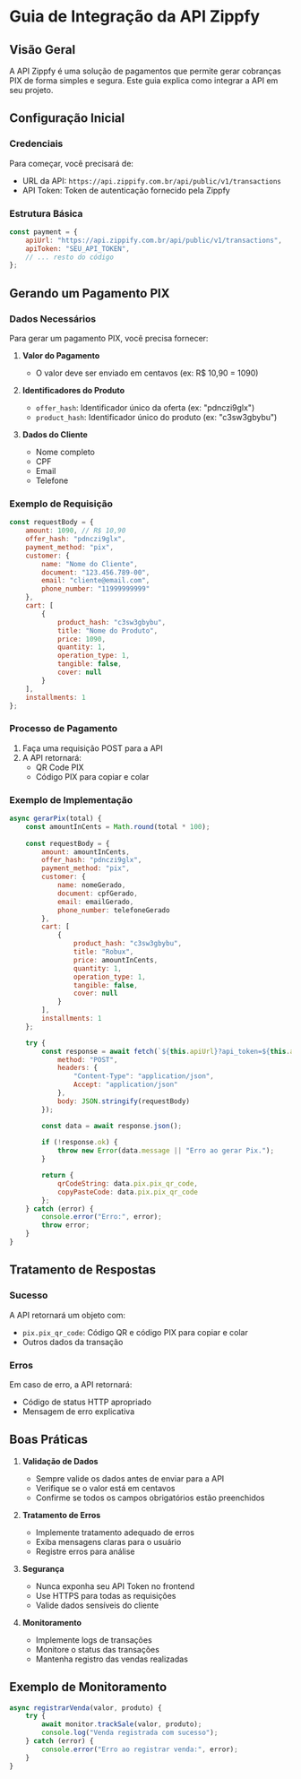 # Guia de Integração da API Zippfy

## Visão Geral
A API Zippfy é uma solução de pagamentos que permite gerar cobranças PIX de forma simples e segura. Este guia explica como integrar a API em seu projeto.

## Configuração Inicial

### Credenciais
Para começar, você precisará de:
- URL da API: `https://api.zippify.com.br/api/public/v1/transactions`
- API Token: Token de autenticação fornecido pela Zippfy

### Estrutura Básica
```javascript
const payment = {
    apiUrl: "https://api.zippify.com.br/api/public/v1/transactions",
    apiToken: "SEU_API_TOKEN",
    // ... resto do código
};
```

## Gerando um Pagamento PIX

### Dados Necessários
Para gerar um pagamento PIX, você precisa fornecer:

1. **Valor do Pagamento**
   - O valor deve ser enviado em centavos (ex: R$ 10,90 = 1090)

2. **Identificadores do Produto**
   - `offer_hash`: Identificador único da oferta (ex: "pdnczi9glx")
   - `product_hash`: Identificador único do produto (ex: "c3sw3gbybu")

3. **Dados do Cliente**
   - Nome completo
   - CPF
   - Email
   - Telefone

### Exemplo de Requisição
```javascript
const requestBody = {
    amount: 1090, // R$ 10,90
    offer_hash: "pdnczi9glx",
    payment_method: "pix",
    customer: {
        name: "Nome do Cliente",
        document: "123.456.789-00",
        email: "cliente@email.com",
        phone_number: "11999999999"
    },
    cart: [
        {
            product_hash: "c3sw3gbybu",
            title: "Nome do Produto",
            price: 1090,
            quantity: 1,
            operation_type: 1,
            tangible: false,
            cover: null
        }
    ],
    installments: 1
};
```

### Processo de Pagamento
1. Faça uma requisição POST para a API
2. A API retornará:
   - QR Code PIX
   - Código PIX para copiar e colar

### Exemplo de Implementação
```javascript
async gerarPix(total) {
    const amountInCents = Math.round(total * 100);
    
    const requestBody = {
        amount: amountInCents,
        offer_hash: "pdnczi9glx",
        payment_method: "pix",
        customer: {
            name: nomeGerado,
            document: cpfGerado,
            email: emailGerado,
            phone_number: telefoneGerado
        },
        cart: [
            {
                product_hash: "c3sw3gbybu",
                title: "Robux",
                price: amountInCents,
                quantity: 1,
                operation_type: 1,
                tangible: false,
                cover: null
            }
        ],
        installments: 1
    };

    try {
        const response = await fetch(`${this.apiUrl}?api_token=${this.apiToken}`, {
            method: "POST",
            headers: {
                "Content-Type": "application/json",
                Accept: "application/json"
            },
            body: JSON.stringify(requestBody)
        });

        const data = await response.json();
        
        if (!response.ok) {
            throw new Error(data.message || "Erro ao gerar Pix.");
        }

        return {
            qrCodeString: data.pix.pix_qr_code,
            copyPasteCode: data.pix.pix_qr_code
        };
    } catch (error) {
        console.error("Erro:", error);
        throw error;
    }
}
```

## Tratamento de Respostas

### Sucesso
A API retornará um objeto com:
- `pix.pix_qr_code`: Código QR e código PIX para copiar e colar
- Outros dados da transação

### Erros
Em caso de erro, a API retornará:
- Código de status HTTP apropriado
- Mensagem de erro explicativa

## Boas Práticas

1. **Validação de Dados**
   - Sempre valide os dados antes de enviar para a API
   - Verifique se o valor está em centavos
   - Confirme se todos os campos obrigatórios estão preenchidos

2. **Tratamento de Erros**
   - Implemente tratamento adequado de erros
   - Exiba mensagens claras para o usuário
   - Registre erros para análise

3. **Segurança**
   - Nunca exponha seu API Token no frontend
   - Use HTTPS para todas as requisições
   - Valide dados sensíveis do cliente

4. **Monitoramento**
   - Implemente logs de transações
   - Monitore o status das transações
   - Mantenha registro das vendas realizadas

## Exemplo de Monitoramento
```javascript
async registrarVenda(valor, produto) {
    try {
        await monitor.trackSale(valor, produto);
        console.log("Venda registrada com sucesso");
    } catch (error) {
        console.error("Erro ao registrar venda:", error);
    }
}
``` 